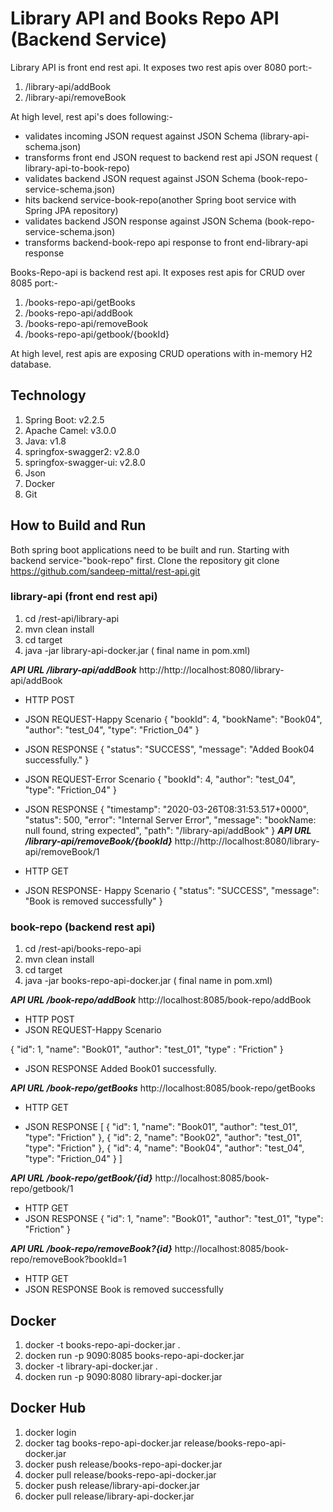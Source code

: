 # Library API and Books Repo API (Backend Service)
Library API is front end rest api. It exposes two rest apis over 8080 port:-
1. /library-api/addBook
2. /library-api/removeBook

At high level, rest api's does following:-
   * validates incoming JSON request against JSON Schema (library-api-schema.json)
   * transforms front end JSON request to backend rest api JSON request ( library-api-to-book-repo)
   * validates backend JSON request against JSON Schema (book-repo-service-schema.json)
   * hits backend service-book-repo(another Spring boot service with Spring JPA repository)
   * validates backend JSON response against JSON Schema (book-repo-service-schema.json)
   * transforms backend-book-repo api response to front end-library-api response

Books-Repo-api is backend rest api. It exposes rest apis for CRUD over 8085 port:-
1. /books-repo-api/getBooks
2. /books-repo-api/addBook
3. /books-repo-api/removeBook
4. /books-repo-api/getbook/{bookId}

At high level, rest apis are exposing CRUD operations with in-memory H2 database.

## Technology ##
1. Spring Boot: v2.2.5
2. Apache Camel: v3.0.0
3. Java: v1.8
4. springfox-swagger2: v2.8.0
5. springfox-swagger-ui: v2.8.0
6. Json
7. Docker
8. Git

## How to Build and Run ##
Both spring boot applications need to be built and run. Starting with backend service-"book-repo" first.
Clone the repository
git clone https://github.com/sandeep-mittal/rest-api.git

### library-api (front end rest api) ###

1. cd <repo-path>/rest-api/library-api
2. mvn clean install
3. cd target
4. java -jar library-api-docker.jar ( final name in pom.xml)

___API URL /library-api/addBook___ http://http://localhost:8080/library-api/addBook

* HTTP POST
* JSON REQUEST-Happy Scenario
{
        "bookId": 4,
        "bookName": "Book04",
        "author": "test_04",
        "type": "Friction_04"
    }
* JSON RESPONSE
{
    "status": "SUCCESS",
    "message": "Added Book04 successfully."
}

* JSON REQUEST-Error Scenario
{
        "bookId": 4,
        "author": "test_04",
        "type": "Friction_04"
    }
* JSON RESPONSE
{
    "timestamp": "2020-03-26T08:31:53.517+0000",
    "status": 500,
    "error": "Internal Server Error",
    "message": "bookName: null found, string expected",
    "path": "/library-api/addBook"
}
___API URL /library-api/removeBook/{bookId}___ http://http://localhost:8080/library-api/removeBook/1

* HTTP GET

* JSON RESPONSE- Happy Scenario
{
    "status": "SUCCESS",
    "message": "Book is removed successfully"
}

### book-repo (backend rest api) ###

1. cd <repo-path>/rest-api/books-repo-api
2. mvn clean install
3. cd target
4. java -jar books-repo-api-docker.jar ( final name in pom.xml)
  
___API URL /book-repo/addBook___ http://localhost:8085/book-repo/addBook

* HTTP POST
* JSON REQUEST-Happy Scenario

{
    "id": 1,
    "name": "Book01",
    "author": "test_01",
     "type" : "Friction"
}


* JSON RESPONSE Added Book01 successfully.

___API URL /book-repo/getBooks___ http://localhost:8085/book-repo/getBooks

* HTTP GET

* JSON RESPONSE
[
    {
        "id": 1,
        "name": "Book01",
        "author": "test_01",
        "type": "Friction"
    },
    {
        "id": 2,
        "name": "Book02",
        "author": "test_01",
        "type": "Friction"
    },
    {
        "id": 4,
        "name": "Book04",
        "author": "test_04",
        "type": "Friction_04"
    }
]

___API URL /book-repo/getBook/{id}___ http://localhost:8085/book-repo/getbook/1

* HTTP GET
* JSON RESPONSE 
{
    "id": 1,
    "name": "Book01",
    "author": "test_01",
    "type": "Friction"
}

___API URL /book-repo/removeBook?{id}___ http://localhost:8085/book-repo/removeBook?bookId=1

* HTTP GET
* JSON RESPONSE Book is removed successfully

## Docker ##
1. docker -t books-repo-api-docker.jar .
2. docken run -p 9090:8085 books-repo-api-docker.jar
3. docker -t library-api-docker.jar .
4. docken run -p 9090:8080 library-api-docker.jar

## Docker Hub ##
1. docker login
2. docker tag books-repo-api-docker.jar release/books-repo-api-docker.jar
3. docker push release/books-repo-api-docker.jar
4. docker pull release/books-repo-api-docker.jar
5. docker push release/library-api-docker.jar
4. docker pull release/library-api-docker.jar



